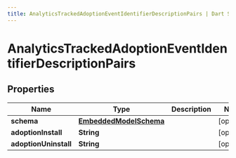 ```yaml
---
title: AnalyticsTrackedAdoptionEventIdentifierDescriptionPairs | Dart SDK
---
```


# AnalyticsTrackedAdoptionEventIdentifierDescriptionPairs

## Properties
Name | Type | Description | Notes
------------ | ------------- | ------------- | -------------
**schema** | [**EmbeddedModelSchema**](EmbeddedModelSchema) |  | [optional] 
**adoptionInstall** | **String** |  | [optional] 
**adoptionUninstall** | **String** |  | [optional] 


